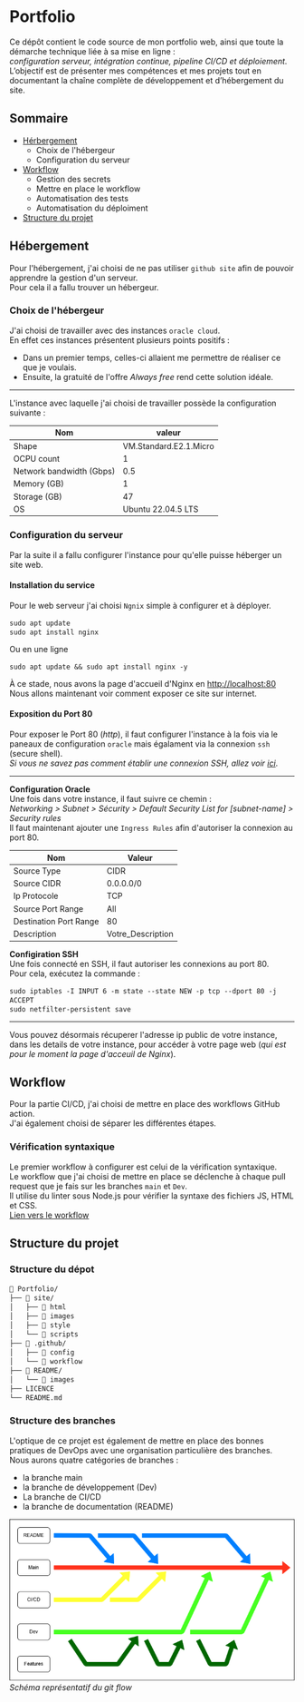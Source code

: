 # Portfolio
Ce dépôt contient le code source de mon portfolio web, ainsi que toute la démarche technique liée à sa mise en ligne :  
*configuration serveur, intégration continue, pipeline CI/CD et déploiement.*  
L’objectif est de présenter mes compétences et mes projets tout en documentant la chaîne complète de développement et d’hébergement du site.
## Sommaire
* [Hérbergement](#Hébergement)
  * Choix de l'hébergeur
  * Configuration du serveur
* [Workflow](#Workflow)
  * Gestion des secrets
  * Mettre en place le workflow
  * Automatisation des tests
  * Automatisation du déploiment
* [Structure du projet](#Structure-du-projet)
## Hébergement
Pour l'hébergement, j'ai choisi de ne pas utiliser `github site` afin de pouvoir apprendre la gestion d'un serveur.  
Pour cela il a fallu trouver un hébergeur.
### Choix de l'hébergeur
J'ai choisi de travailler avec des instances `oracle cloud`.  
En effet ces instances présentent plusieurs points positifs : 
* Dans un premier temps, celles-ci allaient me permettre de réaliser ce que je voulais.
* Ensuite, la gratuité de l'offre *Always free* rend cette solution idéale.
---
L'instance avec laquelle j'ai choisi de travailler possède la configuration suivante :

| Nom | valeur |
| --- | --- |
| Shape | VM.Standard.E2.1.Micro |
| OCPU count | 1 |
| Network bandwidth (Gbps) | 0.5 |
| Memory (GB) | 1 |
| Storage (GB) | 47 |
| OS | Ubuntu 22.04.5 LTS |

### Configuration du serveur
Par la suite il a fallu configurer l'instance pour qu'elle puisse héberger un site web.
#### Installation du service
Pour le web serveur j'ai choisi `Ngnix` simple à configurer et à déployer.  
```console
sudo apt update
sudo apt install nginx
```
Ou en une ligne
```console
sudo apt update && sudo apt install nginx -y
```
À ce stade, nous avons la page d'accueil d'Nginx en [http://localhost:80](http://localhost:80)  
Nous allons maintenant voir comment exposer ce site sur internet.

#### Exposition du Port 80
Pour exposer le Port 80 (*http*), il faut configurer l'instance à la fois via le paneaux de configuration `oracle` mais égalament via la connexion `ssh` (secure shell).  
*Si vous ne savez pas comment établir une connexion SSH, allez voir [ici](https://docs.oracle.com/en-us/iaas/Content/Compute/tutorials/first-linux-instance/overview.htm#connect-to-vm-instance)*.  

---
**Configuration Oracle**  
Une fois dans votre instance, il faut suivre ce chemin :  
*Networking > Subnet > Sécurity > Default Security List for [subnet-name] > Security rules*  
Il faut maintenant ajouter une `Ingress Rules` afin d'autoriser la connexion au port 80.

| Nom | Valeur |
| --- | --- |
| Source Type | CIDR |
| Source CIDR | 0.0.0.0/0 |
| Ip Protocole | TCP |
| Source Port Range | All |
| Destination Port Range | 80 |
| Description | Votre_Description |

**Configiration SSH**  
Une fois connecté en SSH, il faut autoriser les connexions au port 80.  
Pour cela, exécutez la commande : 
```console
sudo iptables -I INPUT 6 -m state --state NEW -p tcp --dport 80 -j ACCEPT
sudo netfilter-persistent save
```
---
Vous pouvez désormais récuperer l'adresse ip public de votre instance, dans les details de votre instance, pour accéder à votre page web (*qui est pour le moment la page d'acceuil de Nginx*).

## Workflow
Pour la partie CI/CD, j'ai choisi de mettre en place des workflows GitHub action.  
J'ai également choisi de séparer les différentes étapes.
### Vérification syntaxique
Le premier workflow à configurer est celui de la vérification syntaxique.  
Le workflow que j'ai choisi de mettre en place se déclenche à chaque pull request que je fais sur les branches `main` et `Dev`.  
Il utilise du linter sous Node.js pour vérifier la syntaxe des fichiers JS, HTML et CSS.  
[Lien vers le workflow](.github/workflows/syntaxe.yml)

## Structure du projet
### Structure du dépot
```
📁 Portfolio/
├── 📂 site/
│   ├── 📂 html
│   ├── 📂 images
│   ├── 📂 style
│   └── 📂 scripts
├── 📂 .github/
│   ├── 📂 config
│   └── 📂 workflow
├── 📂 README/
│   └── 📂 images
├── LICENCE
└── README.md
```
### Structure des branches
L'optique de ce projet est également de mettre en place des bonnes pratiques de DevOps avec une organisation particulière des branches.  
Nous aurons quatre catégories de branches : 
* la branche main
* la branche de développement (Dev)
* La branche de CI/CD
* la branche de documentation (README)

![](README/images/workflow.png)  
*Schéma représentatif du git flow*
